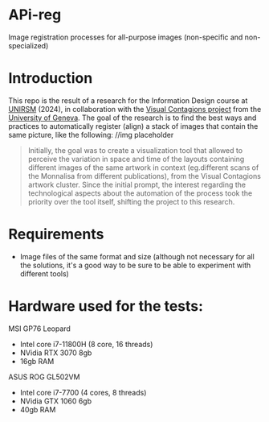 # APi-reg
Image registration processes for all-purpose images (non-specific and non-specialized)

# Introduction
This repo is the result of a research for the Information Design course at [UNIRSM](https://design.unirsm.sm/) (2024), in collaboration with the [Visual Contagions project](https://www.unige.ch/visualcontagions/) from the [University of Geneva](https://www.unige.ch/).
The goal of the research is to find the best ways and practices to automatically register (align) a stack of images that contain the same picture, like the following:
//img placeholder
> Initially, the goal was to create a visualization tool that allowed to perceive the variation in space and time of the layouts containing different images of the same artwork in context (eg.different scans of the Monnalisa from different publications), from the Visual Contagions artwork cluster. Since the initial prompt, the interest regarding the technological aspects about the automation of the process took the priority over the tool itself, shifting the project to this research.

# Requirements
* Image files of the same format and size (although not necessary for all the solutions, it's a good way to be sure to be able to experiment with different tools)

# Hardware used for the tests:
MSI GP76 Leopard
* Intel core i7-11800H (8 core, 16 threads)
* NVidia RTX 3070 8gb
* 16gb RAM

ASUS ROG GL502VM
* Intel core i7-7700 (4 cores, 8 threads)
* NVidia GTX 1060 6gb
* 40gb RAM
